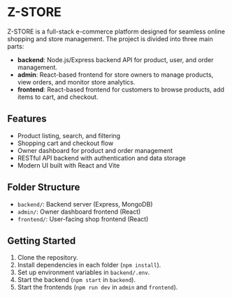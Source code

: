 # Z-STORE

Z-STORE is a full-stack e-commerce platform designed for seamless online shopping and store management. The project is divided into three main parts:

- **backend**: Node.js/Express backend API for product, user, and order management.
- **admin**: React-based frontend for store owners to manage products, view orders, and monitor store analytics.
- **frontend**: React-based frontend for customers to browse products, add items to cart, and checkout.

## Features

- Product listing, search, and filtering
- Shopping cart and checkout flow
- Owner dashboard for product and order management
- RESTful API backend with authentication and data storage
- Modern UI built with React and Vite

## Folder Structure

- `backend/`: Backend server (Express, MongoDB)
- `admin/`: Owner dashboard frontend (React)
- `frontend/`: User-facing shop frontend (React)

## Getting Started

1. Clone the repository.
2. Install dependencies in each folder (`npm install`).
3. Set up environment variables in `backend/.env`.
4. Start the backend (`npm start` in `backend`).
5. Start the frontends (`npm run dev` in `admin` and `frontend`).


